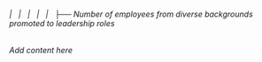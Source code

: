 ###### |   |   |   |   |   ├── Number of employees from diverse backgrounds promoted to leadership roles

*Add content here*